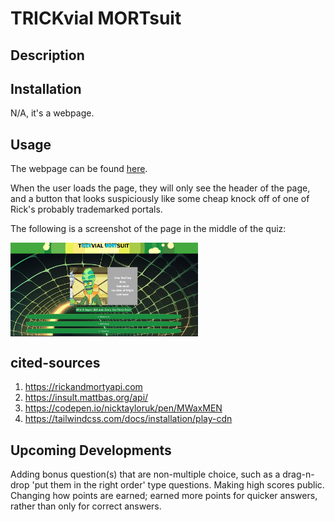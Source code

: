 # TRICKvial MORTsuit

## Description

##  Installation

N/A, it's a webpage.

## Usage

The webpage can be found [here](https://wolfspiderman.github.io/t-rick-vial-mort-suit/).

When the user loads the page, they will only see the header of the page, and a button that looks suspiciously like some cheap knock off of one of Rick's probably trademarked portals.

The following is a screenshot of the page in the middle of the quiz:

<img src="./assets/images/trickvialmortsuit.png" alt="screenshot of the daily schedduler webpage" style="display: block; margin: 0; max-width: 300px;">
    
## cited-sources
1. https://rickandmortyapi.com
2. https://insult.mattbas.org/api/
3. https://codepen.io/nicktayloruk/pen/MWaxMEN
4. https://tailwindcss.com/docs/installation/play-cdn

## Upcoming Developments

Adding bonus question(s) that are non-multiple choice, such as a drag-n-drop 'put them in the right order' type questions. Making high scores public. Changing how points are earned; earned more points for quicker answers, rather than only for correct answers.
